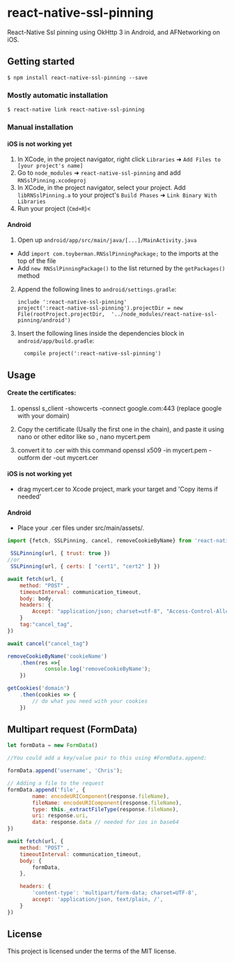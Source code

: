 
# react-native-ssl-pinning

React-Native Ssl pinning using OkHttp 3 in Android, and AFNetworking on iOS. 
## Getting started

`$ npm install react-native-ssl-pinning --save`

### Mostly automatic installation

`$ react-native link react-native-ssl-pinning`

### Manual installation


#### iOS is not working yet

1. In XCode, in the project navigator, right click `Libraries` ➜ `Add Files to [your project's name]`
2. Go to `node_modules` ➜ `react-native-ssl-pinning` and add `RNSslPinning.xcodeproj`
3. In XCode, in the project navigator, select your project. Add `libRNSslPinning.a` to your project's `Build Phases` ➜ `Link Binary With Libraries`
4. Run your project (`Cmd+R`)<

#### Android

1. Open up `android/app/src/main/java/[...]/MainActivity.java`
  - Add `import com.toyberman.RNSslPinningPackage;` to the imports at the top of the file
  - Add `new RNSslPinningPackage()` to the list returned by the `getPackages()` method
2. Append the following lines to `android/settings.gradle`:
  	```
  	include ':react-native-ssl-pinning'
  	project(':react-native-ssl-pinning').projectDir = new File(rootProject.projectDir, 	'../node_modules/react-native-ssl-pinning/android')
  	```
3. Insert the following lines inside the dependencies block in `android/app/build.gradle`:
  	```
      compile project(':react-native-ssl-pinning')
  	```


## Usage

#### Create the certificates:
1. openssl s_client -showcerts -connect google.com:443 (replace google with your domain)

2. Copy the certificate (Usally the first one in the chain), and paste it using nano or other editor like so , nano mycert.pem
3. convert it to .cer with this command
openssl x509 -in mycert.pem -outform der -out mycert.cer 

#### iOS is not working yet
 - drag mycert.cer to Xcode project, mark your target and 'Copy items if needed'

#### Android
 -  Place your .cer files under src/main/assets/.
```javascript
import {fetch, SSLPinning, cancel, removeCookieByName} from 'react-native-ssl-pinning';

 SSLPinning(url, { trust: true })
//or
 SSLPinning(url, { certs: [ "cert1", "cert2" ] })

await fetch(url, {
	method: "POST" ,
	timeoutInterval: communication_timeout,
	body: body,
	headers: {
		Accept: "application/json; charset=utf-8", "Access-Control-Allow-Origin": "*", "e_platform": "mobile",
	}
	tag:"cancel_tag",
})

await cancel("cancel_tag")

removeCookieByName('cookieName')
	.then(res =>{
		    console.log('removeCookieByName');
	})

getCookies('domain')
	.then(cookies => {
		// do what you need with your cookies
	})

```
## Multipart request (FormData)

```javascript
let formData = new FormData()

//You could add a key/value pair to this using #FormData.append:

formData.append('username', 'Chris');

// Adding a file to the request
formData.append('file', {
		name: encodeURIComponent(response.fileName),
		fileName: encodeURIComponent(response.fileName),
		type: this._extractFileType(response.fileName),
		uri: response.uri,
		data: response.data // needed for ios in base64
})

await fetch(url, {
	method: "POST" ,
	timeoutInterval: communication_timeout,
	body: {
		formData,
	},

	headers: {
		'content-type': 'multipart/form-data; charset=UTF-8',
		accept: 'application/json, text/plain, /',
	}
})

```

## License
This project is licensed under the terms of the MIT license.